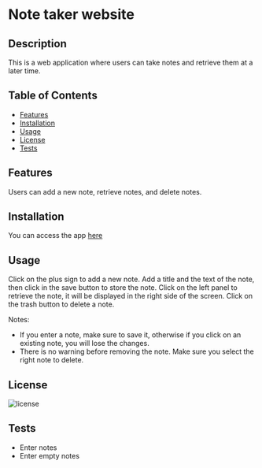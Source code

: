 # Note taker website

## Description

This is a web application where users can take notes and retrieve them at a later time.

## Table of Contents
- [Features](#features)
- [Installation](#installation)
- [Usage](#usage)
- [License](#license)
- [Tests](#testing)

## Features

Users can add a new note, retrieve notes, and delete notes.

## Installation

You can access the app [here](https://jogomez.github.io/note-taker/public/index.html)

## Usage

Click on the plus sign to add a new note. Add a title and the text of the note, then click in the save button to store the note. 
Click on the left panel to retrieve the note, it will be displayed in the right side of the screen.
Click on the trash button to delete a note. 

Notes: 
 - If you enter a note, make sure to save it, otherwise if you click on an existing note, you will lose the changes.
 - There is no warning before removing the note. Make sure you select the right note to delete.

## License

![license](https://img.shields.io/badge/license-MIT-green)

## Tests

- Enter notes
- Enter empty notes
